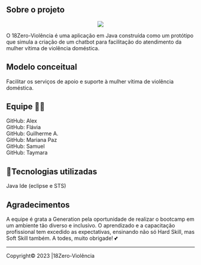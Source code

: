 ## Sobre o projeto
<p align="center">
<img src="http://img.shields.io/static/v1?label=STATUS&message=EM%20DESENVOLVIMENTO&color=GREEN&style=for-the-badge"/>
</p>
O 18Zero-Violência é uma aplicação em Java construída como um protótipo que simula a criação de um chatbot para facilitação do atendimento da mulher vítima de violência doméstica.


## Modelo conceitual
Facilitar os serviços de apoio e suporte à mulher vítima de violência doméstica. 


## Equipe 👨‍💻
GitHub: Alex
 <br>
GitHub: Flávia
 <br>
GitHub: Guilherme A.
 <br>
GitHub: Mariana Paz
 <br>
GitHub: Samuel
 <br>
GitHub: Taymara


## 🔨Tecnologias utilizadas
Java 
Ide (eclipse e STS)

## Agradecimentos
A equipe é  grata a Generation pela oportunidade de realizar o bootcamp em um ambiente tão diverso e inclusivo. O aprendizado e a capacitação profissional tem excedido as expectativas, ensinando não só Hard Skill, mas Soft Skill também. A todes, muito obrigade! 💕

__________________________________
Copyright© 2023 |18Zero-Violência
